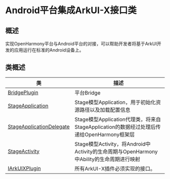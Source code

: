 # Android平台集成ArkUI-X接口类

## 概述

实现OpenHarmony平台与Android平台的对接，可以帮助开发者将基于ArkUI开发的应用运行在标准的Android设备上。

## 类概述

| 类    | 描述               |
| ----------- | ---------------------------------- |
| [BridgePlugin](BridgePlugin.md) | 平台Bridge |
| [StageApplication](StageApplication.md) | Stage模型Application，用于初始化资源路径以及加载配置信息 |
| [StageApplicationDelegate](StageApplicationDelegate.md) | Stage模型Application代理类，将来自StageApplication的数据经过处理后传递给OpenHarmony框架层 |
| [StageActivity](StageActivity.md) | Stage模型Activity，将Android中Activity的生命周期与OpenHarmony中Ability的生命周期进行映射 |
| [IArkUIXPlugin](IArkUIXPlugin.md) | 所有ArkUI-X插件必须实现的接口。 |
